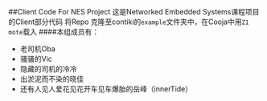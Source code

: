 ##Client Code For NES Project
  这是Networked Embedded Systems课程项目的Client部分代码
  将Repo 克隆至contiki的`example`文件夹中，在Cooja中用`Z1 mote`载入
####本组成员有：
* 老司机Oba
* 骚骚的Vic
* 隐藏的司机的冷冷
* 出淤泥而不染的晓佳
* 还有人见人爱花见花开车见车爆胎的岳峰（innerTide）
